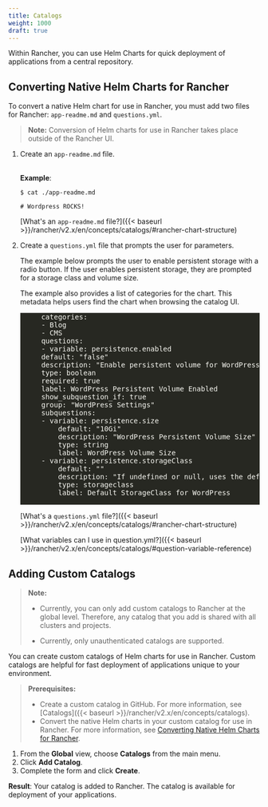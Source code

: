 ```yaml
---
title: Catalogs
weight: 1000
draft: true
---
```


Within Rancher, you can use Helm Charts for quick deployment of applications from a central repository.

## Converting Native Helm Charts for Rancher

To convert a native Helm chart for use in Rancher, you must add two files for Rancher: `app-readme.md` and `questions.yml`.

>**Note:** Conversion of Helm charts for use in Rancher takes place outside of the Rancher UI.

1. Create an `app-readme.md` file.
    <br/>
    <br/>

    **Example**:

    ```
    $ cat ./app-readme.md

    # Wordpress ROCKS!
    ```

    [What's an `app-readme.md` file?]({{< baseurl >}}/rancher/v2.x/en/concepts/catalogs/#rancher-chart-structure)

2. Create a `questions.yml` file that prompts the user for parameters.

    The example below prompts the user to enable persistent storage with a radio button. If the user enables persistent storage, they are prompted for a storage class and volume size.

    The example also provides a list of categories for the chart. This metadata helps users find the chart when browsing the catalog UI.

    <pre style="color:#f8f8f2;background-color:#272822;-moz-tab-size:4;-o-tab-size:4;tab-size:4">
        categories:
        - Blog
        - CMS
        questions:
        - variable: persistence.enabled
        default: "false"
        description: "Enable persistent volume for WordPress"
        type: boolean
        required: true
        label: WordPress Persistent Volume Enabled
        show_subquestion_if: true
        group: "WordPress Settings"
        subquestions:
        - variable: persistence.size
            default: "10Gi"
            description: "WordPress Persistent Volume Size"
            type: string
            label: WordPress Volume Size
        - variable: persistence.storageClass
            default: ""
            description: "If undefined or null, uses the default StorageClass. Default to null"
            type: storageclass
            label: Default StorageClass for WordPress
    </pre>

    [What's a `questions.yml` file?]({{< baseurl >}}/rancher/v2.x/en/concepts/catalogs/#rancher-chart-structure)

    [What variables can I use in question.yml?]({{< baseurl >}}/rancher/v2.x/en/concepts/catalogs/#question-variable-reference)

## Adding Custom Catalogs

>**Note:**
>
>- Currently, you can only add custom catalogs to Rancher at the global level. Therefore, any catalog that you add is shared with all clusters and projects.
>
>- Currently, only unauthenticated catalogs are supported.

You can create custom catalogs of Helm charts for use in Rancher. Custom catalogs are helpful for fast deployment of applications unique to your environment.

>**Prerequisites:**
>
>- Create a custom catalog in GitHub. For more information, see [Catalogs]({{< baseurl >}}/rancher/v2.x/en/concepts/catalogs).
>- Convert the native Helm charts in your custom catalog for use in Rancher. For more information, see [Converting Native Helm Charts for Rancher](#converting-native-helm-charts-for-rancher).

1. From the **Global** view, choose **Catalogs** from the main menu.
2. Click **Add Catalog**.
3. Complete the form and click **Create**.

**Result**: Your catalog is added to Rancher. The catalog is available for deployment of your applications.
